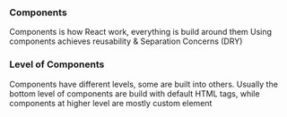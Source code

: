 ### Components
Components is how React work, everything is build around them
Using components achieves reusability & Separation Concerns (DRY)

### Level of Components
Components have different levels, some are built into others. Usually the bottom level of components are build with default HTML tags, while components at higher level are mostly custom element <ExpenseItem></ExpenseItem>
